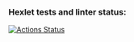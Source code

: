 ### Hexlet tests and linter status:
[![Actions Status](https://github.com/Zolwi/frontend-project-44/actions/workflows/hexlet-check.yml/badge.svg)](https://github.com/Zolwi/frontend-project-44/actions)